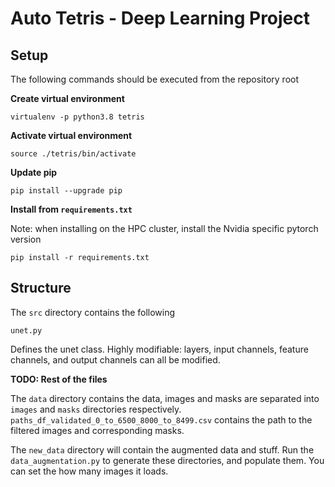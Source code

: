 # Auto Tetris - Deep Learning Project

## Setup

The following commands should be executed from the repository root

**Create virtual environment**

```
virtualenv -p python3.8 tetris
```

**Activate virtual environment**

```
source ./tetris/bin/activate
```

**Update pip**

```
pip install --upgrade pip
```

**Install from `requirements.txt`**

Note: when installing on the HPC cluster, install the Nvidia specific pytorch version

```
pip install -r requirements.txt
```

## Structure

The `src` directory contains the following

`unet.py`

Defines the unet class. Highly modifiable: layers, input channels, feature channels, and output channels can all be modified.

**TODO: Rest of the files**

The `data` directory contains the data, images and masks are separated into `images` and `masks` directories respectively. `paths_df_validated_0_to_6500_8000_to_8499.csv` contains the path to the filtered images and corresponding masks.

The `new_data` directory will contain the augmented data and stuff. Run the `data_augmentation.py` to generate these directories, and populate them. You can set the how many images it loads.

